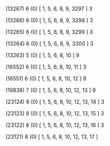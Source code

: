 (13267) 6 (0) [ 1, 5, 6, 8, 9, 3297 ] 3 


(13266) 6 (0) [ 1, 5, 6, 8, 9, 3298 ] 3 


(13265) 6 (0) [ 1, 5, 6, 8, 9, 3299 ] 3 


(13264) 6 (0) [ 1, 5, 6, 8, 9, 3300 ] 3 


(13263) 5 (0) [ 1, 5, 6, 8, 10 ] 9 


(16552) 6 (0) [ 1, 5, 6, 8, 10, 11 ] 3 


(16551) 6 (0) [ 1, 5, 6, 8, 10, 12 ] 9 


(19838) 7 (0) [ 1, 5, 6, 8, 10, 12, 13 ] 9 


(23124) 8 (0) [ 1, 5, 6, 8, 10, 12, 13, 14 ] 3 


(23123) 8 (0) [ 1, 5, 6, 8, 10, 12, 13, 15 ] 3 


(23122) 8 (0) [ 1, 5, 6, 8, 10, 12, 13, 16 ] 3 


(23121) 8 (0) [ 1, 5, 6, 8, 10, 12, 13, 17 ]  

